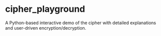 # cipher_playground
A Python-based interactive demo of the cipher with detailed explanations and user-driven encryption/decryption.
